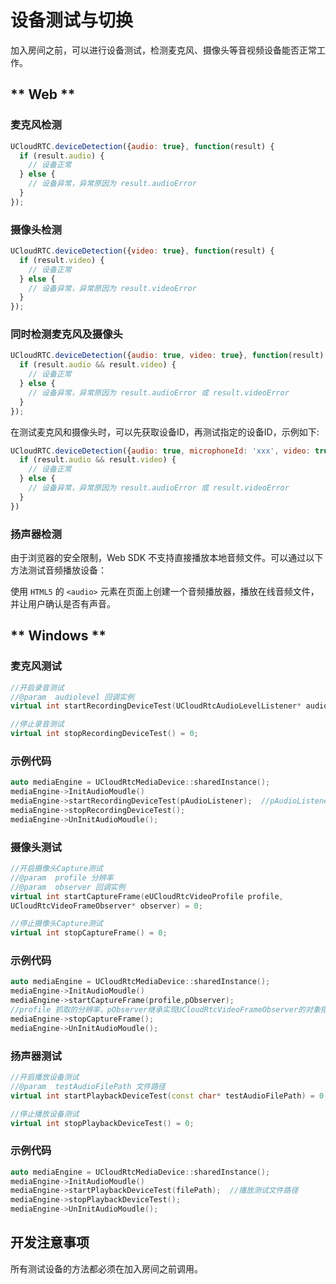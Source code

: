 # 设备测试与切换

加入房间之前，可以进行设备测试，检测麦克风、摄像头等音视频设备能否正常工作。    

<!-- tabs:start -->

## ** Web **

### 麦克风检测

```js
UCloudRTC.deviceDetection({audio: true}, function(result) {
  if (result.audio) {
    // 设备正常
  } else {
    // 设备异常，异常原因为 result.audioError
  }
});
```

### 摄像头检测

```js
UCloudRTC.deviceDetection({video: true}, function(result) {
  if (result.video) {
    // 设备正常
  } else {
    // 设备异常，异常原因为 result.videoError
  }
});
```

### 同时检测麦克风及摄像头

```js
UCloudRTC.deviceDetection({audio: true, video: true}, function(result) {
  if (result.audio && result.video) {
    // 设备正常
  } else {
    // 设备异常，异常原因为 result.audioError 或 result.videoError
  }
});
```

在测试麦克风和摄像头时，可以先获取设备ID，再测试指定的设备ID，示例如下:     

```js
UCloudRTC.deviceDetection({audio: true, microphoneId: 'xxx', video: true, cameraId: 'xxx' }, function(result) {
  if (result.audio && result.video) {
    // 设备正常
  } else {
    // 设备异常，异常原因为 result.audioError 或 result.videoError
  }
})
```


### 扬声器检测

由于浏览器的安全限制，Web SDK 不支持直接播放本地音频文件。可以通过以下方法测试音频播放设备：

使用 `HTML5` 的 `<audio>` 元素在页面上创建一个音频播放器，播放在线音频文件，并让用户确认是否有声音。
  

## ** Windows **

### 麦克风测试

```cpp
//开启录音测试
//@param  audiolevel 回调实例
virtual int startRecordingDeviceTest(UCloudRtcAudioLevelListener* audiolevel) = 0;

//停止录音测试
virtual int stopRecordingDeviceTest() = 0;

```

### 示例代码

```cpp
auto mediaEngine = UCloudRtcMediaDevice::sharedInstance();
mediaEngine->InitAudioMoudle()
mediaEngine->startRecordingDeviceTest(pAudioListener);  //pAudioListener 继承实现UCloudRtcAudioLevelListener对象的指针
mediaEngine->stopRecordingDeviceTest();
mediaEngine->UnInitAudioMoudle();

```
### 摄像头测试

```cpp
//开启摄像头Capture测试
//@param  profile 分辨率
//@param  observer 回调实例
virtual int startCaptureFrame(eUCloudRtcVideoProfile profile,
UCloudRtcVideoFrameObserver* observer) = 0;

//停止摄像头Capture测试
virtual int stopCaptureFrame() = 0;

```

### 示例代码

```cpp
auto mediaEngine = UCloudRtcMediaDevice::sharedInstance();
mediaEngine->InitAudioMoudle()
mediaEngine->startCaptureFrame(profile,pObserver);  
//profile 抓取的分辨率，pObserver继承实现UCloudRtcVideoFrameObserver的对象指针
mediaEngine->stopCaptureFrame();
mediaEngine->UnInitAudioMoudle();

```

### 扬声器测试

```cpp
//开启播放设备测试
//@param  testAudioFilePath 文件路径
virtual int startPlaybackDeviceTest(const char* testAudioFilePath) = 0;

//停止播放设备测试
virtual int stopPlaybackDeviceTest() = 0;

```

### 示例代码

```cpp
auto mediaEngine = UCloudRtcMediaDevice::sharedInstance();
mediaEngine->InitAudioMoudle()
mediaEngine->startPlaybackDeviceTest(filePath);  //播放测试文件路径
mediaEngine->stopPlaybackDeviceTest();
mediaEngine->UnInitAudioMoudle();

```

<!-- tabs:end -->

## 开发注意事项

所有测试设备的方法都必须在加入房间之前调用。
